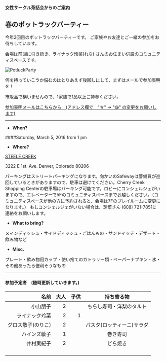 #### 女性サークル茶話会からのご案内
## 春のポットラックパーティー

今年2回目のポットラックパーティーです。
ご家族やお友達とご一緒の参加をお待ちしています。

会場は前回に引き続き、ライナック玲菜(れな) さんのお住まい併設のコミュニティスペースです。

![PotluckParty](http://40.media.tumblr.com/tumblr_m7a0ubOieR1rvvas1o1_500.png)
 
何を持っていこうか悩むのはとりあえず後回しにして、まずはメールで参加表明を！

市販品で構いませんので、1家族で1品以上ご持参ください。

<a href="mailto:tomoko.kd☆gmail.com?subject=Potluck Party">参加表明メールはこちらから　(アドレス欄で　"☆" -> "@" の変更をお願いします)</a>

---

* __When?__ 

####Saturday, March 5, 2016 from 1 pm


* __Where?__ 

[STEELE CREEK](https://www.google.com/maps/place/3222+E+1st+Ave/@39.7177797,-104.9516643,17z/data=!4m3!3m2!1s0x876c7e9a1e7e56df:0x21aca4b62f513fa9!4b1 "Where?")

3222 E 1st. Ave. Denver, Colorado 80206

パーキングはストリートパーキングになります。向かいのSafewayは警備員が巡回しているときがありますので、駐車は避けてください。Cherry Creek Shopping Centerの駐車場はパーキング可能です。ロビーにコンシェルジェがいますので、エレベーターで5Fのコミュニティスペースまでお越しください。（コミュニティスペースが他の方に予約されると、会場は7Fのプレイルームに変更になります。）
もしコンシェルジェがいない場合は、玲菜さん (808) 721-7851に連絡をお願いします。

* __What to bring?__

メインディッシュ・サイドディッシュ・ごはんもの・サンドイッチ・デザート・飲み物など

* __Misc.__

プレート・飲み物用カップ・使い捨てのカトラリー類・ペーパーナプキン・氷・その他あったら便利そうなもの

***
#### 参加予定者　(随時更新していきます。)
| 名前　|大人|子供| 持ち寄る物|
|--------:|---:|---:|:---------:|
| 小山朋子| 2| | ちらし寿司・洋梨のタルト|
| ライナック玲菜| 2| 1| |
| グロス敬子(のりこ)| 2| | パスタ(ロッティーニ)サラダ|
| ハインズ敏子| 1| | 巻き寿司|
| 井村実紀子| 2| | どら焼き|
| | | | |
| | | | |
| | | | |
| | | | |
